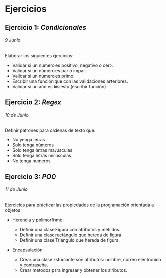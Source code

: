 # Ejercicios

## Ejercicio 1: *Condicionales*
###### *9 Junio*
Elaborar los siguientes ejercicios:
* Validar si un número es positivo, negativo o cero.
* Validar si un número es par o impar.
* Validar si un número es primo.
* Escribir una función que con las validaciones anteriores.
* Validar si un año es bisiesto (escribir función)

## Ejercicio 2: *Regex*
###### *10 de Junio*
Definir patrones para cadenas de texto que:
* No yenga letras
* Solo tenga números
* Solo tenga letras mayúsculas
* Solo tenga letras minúsculas
* No tenga numeros

## Ejercicio 3: *POO*
###### *11 de Junio*
Ejercicios para prácticar las propiedades de la programación orientada a objetos
* Herencia y polimorfismo:
    * Definir una clase Figura con atributos y métodos.
    * Definir una clase rectángulo que hereda de figura.
    * Definir una clase Triángulo que hereda de figura.
 
 
* Encapsulación 
    * Crear una clase estudiante son atributos: nombre, correo electrónico y contraseña.
    * Crear métodos para ingresar y obtener los atributos.
 
